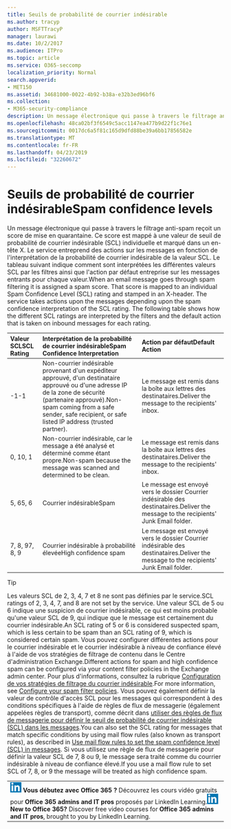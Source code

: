 ```yaml
---
title: Seuils de probabilité de courrier indésirable
ms.author: tracyp
author: MSFTTracyP
manager: laurawi
ms.date: 10/2/2017
ms.audience: ITPro
ms.topic: article
ms.service: O365-seccomp
localization_priority: Normal
search.appverid:
- MET150
ms.assetid: 34681000-0022-4b92-b38a-e32b3ed96bf6
ms.collection:
- M365-security-compliance
description: Un message électronique qui passe à travers le filtrage anti-spam reçoit un score de mise en quarantaine. Ce score est mappé à une valeur de seuil de probabilité de courrier indésirable (SCL) individuelle et marqué dans un en-tête X. Le service entreprend des actions sur les messages en fonction de l'interprétation de la probabilité de courrier indésirable de la valeur SCL. Le tableau suivant indique comment sont interprétées les différentes valeurs SCL par les filtres ainsi que l'action par défaut entreprise sur les messages entrants pour chaque valeur.
ms.openlocfilehash: 48ca02bf3f6549c5acc1147ea477b9d22f1c76e1
ms.sourcegitcommit: 0017dc6a5f81c165d9dfd88be39a6bb17856582e
ms.translationtype: MT
ms.contentlocale: fr-FR
ms.lasthandoff: 04/23/2019
ms.locfileid: "32260672"
---
```

# <a name="spam-confidence-levels"></a><span data-ttu-id="4cb22-106">Seuils de probabilité de courrier indésirable</span><span class="sxs-lookup"><span data-stu-id="4cb22-106">Spam confidence levels</span></span>

<span data-ttu-id="4cb22-p102">Un message électronique qui passe à travers le filtrage anti-spam reçoit un score de mise en quarantaine. Ce score est mappé à une valeur de seuil de probabilité de courrier indésirable (SCL) individuelle et marqué dans un en-tête X. Le service entreprend des actions sur les messages en fonction de l'interprétation de la probabilité de courrier indésirable de la valeur SCL. Le tableau suivant indique comment sont interprétées les différentes valeurs SCL par les filtres ainsi que l'action par défaut entreprise sur les messages entrants pour chaque valeur.</span><span class="sxs-lookup"><span data-stu-id="4cb22-p102">When an email message goes through spam filtering it is assigned a spam score. That score is mapped to an individual Spam Confidence Level (SCL) rating and stamped in an X-header. The service takes actions upon the messages depending upon the spam confidence interpretation of the SCL rating. The following table shows how the different SCL ratings are interpreted by the filters and the default action that is taken on inbound messages for each rating.</span></span>
  
|<span data-ttu-id="4cb22-111">**Valeur SCL**</span><span class="sxs-lookup"><span data-stu-id="4cb22-111">**SCL Rating**</span></span>|<span data-ttu-id="4cb22-112">**Interprétation de la probabilité de courrier indésirable**</span><span class="sxs-lookup"><span data-stu-id="4cb22-112">**Spam Confidence Interpretation**</span></span>|<span data-ttu-id="4cb22-113">**Action par défaut**</span><span class="sxs-lookup"><span data-stu-id="4cb22-113">**Default Action**</span></span>|
|:-----|:-----|:-----|
|<span data-ttu-id="4cb22-114">-1</span><span class="sxs-lookup"><span data-stu-id="4cb22-114">-1</span></span>|<span data-ttu-id="4cb22-115">Non-courrier indésirable provenant d'un expéditeur approuvé, d'un destinataire approuvé ou d'une adresse IP de la zone de sécurité (partenaire approuvé).</span><span class="sxs-lookup"><span data-stu-id="4cb22-115">Non-spam coming from a safe sender, safe recipient, or safe listed IP address (trusted partner).</span></span>|<span data-ttu-id="4cb22-116">Le message est remis dans la boîte aux lettres des destinataires.</span><span class="sxs-lookup"><span data-stu-id="4cb22-116">Deliver the message to the recipients' inbox.</span></span>|
|<span data-ttu-id="4cb22-117">0, 1</span><span class="sxs-lookup"><span data-stu-id="4cb22-117">0, 1</span></span>|<span data-ttu-id="4cb22-118">Non-courrier indésirable, car le message a été analysé et déterminé comme étant propre.</span><span class="sxs-lookup"><span data-stu-id="4cb22-118">Non-spam because the message was scanned and determined to be clean.</span></span>|<span data-ttu-id="4cb22-119">Le message est remis dans la boîte aux lettres des destinataires.</span><span class="sxs-lookup"><span data-stu-id="4cb22-119">Deliver the message to the recipients' inbox.</span></span>|
|<span data-ttu-id="4cb22-120">5, 6</span><span class="sxs-lookup"><span data-stu-id="4cb22-120">5, 6</span></span>|<span data-ttu-id="4cb22-121">Courrier indésirable</span><span class="sxs-lookup"><span data-stu-id="4cb22-121">Spam</span></span>|<span data-ttu-id="4cb22-122">Le message est envoyé vers le dossier Courrier indésirable des destinataires.</span><span class="sxs-lookup"><span data-stu-id="4cb22-122">Deliver the message to the recipients' Junk Email folder.</span></span>|
|<span data-ttu-id="4cb22-123">7, 8, 9</span><span class="sxs-lookup"><span data-stu-id="4cb22-123">7, 8, 9</span></span>|<span data-ttu-id="4cb22-124">Courrier indésirable à probabilité élevée</span><span class="sxs-lookup"><span data-stu-id="4cb22-124">High confidence spam</span></span>|<span data-ttu-id="4cb22-125">Le message est envoyé vers le dossier Courrier indésirable des destinataires.</span><span class="sxs-lookup"><span data-stu-id="4cb22-125">Deliver the message to the recipients' Junk Email folder.</span></span>|
   
> [!TIP]
> <span data-ttu-id="4cb22-126">Les valeurs SCL de 2, 3, 4, 7 et 8 ne sont pas définies par le service.</span><span class="sxs-lookup"><span data-stu-id="4cb22-126">SCL ratings of 2, 3, 4, 7, and 8 are not set by the service.</span></span> <span data-ttu-id="4cb22-127">Une valeur SCL de 5 ou 6 indique une suspicion de courrier indésirable, ce qui est moins probable qu'une valeur SCL de 9, qui indique que le message est certainement du courrier indésirable.</span><span class="sxs-lookup"><span data-stu-id="4cb22-127">An SCL rating of 5 or 6 is considered suspected spam, which is less certain to be spam than an SCL rating of 9, which is considered certain spam.</span></span> <span data-ttu-id="4cb22-128">Vous pouvez configurer différentes actions pour le courrier indésirable et le courrier indésirable à niveau de confiance élevé à l'aide de vos stratégies de filtrage de contenu dans le Centre d'administration Exchange.</span><span class="sxs-lookup"><span data-stu-id="4cb22-128">Different actions for spam and high confidence spam can be configured via your content filter policies in the Exchange admin center.</span></span> <span data-ttu-id="4cb22-129">Pour plus d'informations, consultez la rubrique [Configuration de vos stratégies de filtrage du courrier indésirable](configure-your-spam-filter-policies.md).</span><span class="sxs-lookup"><span data-stu-id="4cb22-129">For more information, see [Configure your spam filter policies](configure-your-spam-filter-policies.md).</span></span> <span data-ttu-id="4cb22-130">Vous pouvez également définir la valeur de contrôle d'accès SCL pour les messages qui correspondent à des conditions spécifiques à l'aide de règles de flux de messagerie (également appelées règles de transport), comme décrit dans [utiliser des règles de flux de messagerie pour définir le seuil de probabilité de courrier indésirable (SCL) dans les messages](use-mail-flow-rules-to-set-the-spam-confidence-level-scl-in-messages.md).</span><span class="sxs-lookup"><span data-stu-id="4cb22-130">You can also set the SCL rating for messages that match specific conditions by using mail flow rules (also known as transport rules), as described in [Use mail flow rules to set the spam confidence level (SCL) in messages](use-mail-flow-rules-to-set-the-spam-confidence-level-scl-in-messages.md).</span></span> <span data-ttu-id="4cb22-131">Si vous utilisez une règle de flux de messagerie pour définir la valeur SCL de 7, 8 ou 9, le message sera traité comme du courrier indésirable à niveau de confiance élevé.</span><span class="sxs-lookup"><span data-stu-id="4cb22-131">If you use a mail flow rule to set SCL of 7, 8, or 9 the message will be treated as high confidence spam.</span></span> 
  
||
|:-----|
|<span data-ttu-id="4cb22-p104">![Icône rapide pour LinkedIn Learning](media/eac8a413-9498-4220-8544-1e37d1aaea13.png) **Vous débutez avec Office 365 ?**         Découvrez les cours vidéo gratuits pour **Office 365 admins and IT pros** proposés par LinkedIn Learning.</span><span class="sxs-lookup"><span data-stu-id="4cb22-p104">![The short icon for LinkedIn Learning](media/eac8a413-9498-4220-8544-1e37d1aaea13.png) **New to Office 365?**         Discover free video courses for **Office 365 admins and IT pros**, brought to you by LinkedIn Learning.</span></span>|
   

